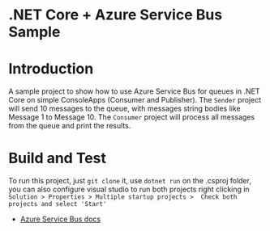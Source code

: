# .NET Core + Azure Service Bus Sample
# Introduction 
A sample project to show how to use Azure Service Bus for queues in .NET Core on simple ConsoleApps (Consumer and Publisher).
The `Sender` project will send 10 messages to the queue, with messages string bodies like Message 1 to Message 10.
The `Consumer` project will process all messages from the queue and print the results.
# Build and Test
To run this project, just `git clone` it, use `dotnet run` on the .csproj folder, you can also configure visual studio to run both projects right clicking in `Solution > Properties > Multiple startup projects >  Check both projects and select 'Start'`

- [Azure Service Bus docs](https://docs.microsoft.com/pt-br/azure/service-bus-messaging/)